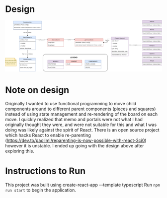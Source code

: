 # Design


![](documentation/design.png)


# Note on design

Originally I wanted to use functional programming to move child components around to different parent components (pieces
and squares) instead of using state management and re-rendering of the board on each move. I quickly realized that memo
and portals were not what I had originally thought they were, and were not suitable for this and what I was doing was
likely against the spirit of React. There is an open source project which hacks React to enable
re-parenting  (https://dev.to/paolimi/reparenting-is-now-possible-with-react-3ci0) however it is unstable. I ended up going with the design above after exploring this.


# Instructions to Run

This project was built using create-react-app --template typescript
Run `npm run start` to begin the application.
